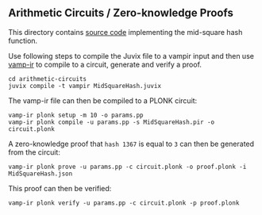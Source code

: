 ## Arithmetic Circuits / Zero-knowledge Proofs

This directory contains [source code](./MidSquareHash.juvix) implementing the mid-square hash function.

Use following steps to compile the Juvix file to a vampir input and then use
[vamp-ir](https://github.com/anoma/vamp-ir) to compile to a circuit, generate
and verify a proof.

``` shell
cd arithmetic-circuits
juvix compile -t vampir MidSquareHash.juvix
```

The vamp-ir file can then be compiled to a PLONK circuit:

``` shell
vamp-ir plonk setup -m 10 -o params.pp
vamp-ir plonk compile -u params.pp -s MidSquareHash.pir -o circuit.plonk
```

A zero-knowledge proof that `hash 1367` is equal to `3` can then be generated from the circuit:

``` shell
vamp-ir plonk prove -u params.pp -c circuit.plonk -o proof.plonk -i MidSquareHash.json
```

This proof can then be verified:

``` shell
vamp-ir plonk verify -u params.pp -c circuit.plonk -p proof.plonk
```
